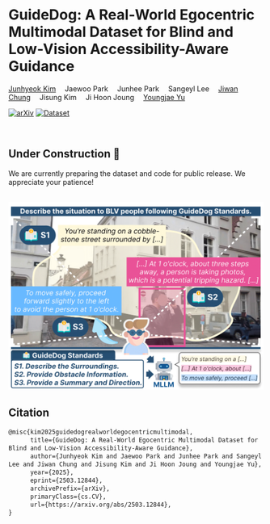 # GuideDog: A Real-World Egocentric Multimodal Dataset for Blind and Low-Vision Accessibility-Aware Guidance

<p align="left">
    <a href='https://junhyeok.kim/' target='_blank'>Junhyeok Kim</a>&emsp;
    Jaewoo Park&emsp;
    Junhee Park&emsp;
    Sangeyl Lee&emsp;
    <a href='https://jiwanchung.github.io/' target='_blank'>Jiwan Chung</a>&emsp;
    Jisung Kim&emsp;
    Ji Hoon Joung&emsp;
    <a href='https://mirlab.yonsei.ac.kr/' target='_blank'>Youngjae Yu</a>
</p>

[![arXiv](https://img.shields.io/badge/arXiv-Coming%20Soon-b31b1b.svg)](https://arxiv.org/abs/2503.12844)
[![Dataset](https://img.shields.io/badge/%F0%9F%A4%97%20Dataset-Coming%20Soon-FFD21E)](https://huggingface.co/datasets/placeholder)

<br>

## Under Construction 🚧

We are currently preparing the dataset and code for public release. We appreciate your patience!


<p align="center">
  <img src="assets/figure.png">
</p>


## Citation
```
@misc{kim2025guidedogrealworldegocentricmultimodal,
      title={GuideDog: A Real-World Egocentric Multimodal Dataset for Blind and Low-Vision Accessibility-Aware Guidance}, 
      author={Junhyeok Kim and Jaewoo Park and Junhee Park and Sangeyl Lee and Jiwan Chung and Jisung Kim and Ji Hoon Joung and Youngjae Yu},
      year={2025},
      eprint={2503.12844},
      archivePrefix={arXiv},
      primaryClass={cs.CV},
      url={https://arxiv.org/abs/2503.12844}, 
}
```
